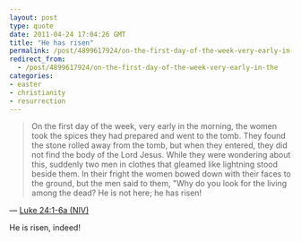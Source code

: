 ```yaml
---
layout: post
type: quote
date: 2011-04-24 17:04:26 GMT
title: "He has risen"
permalink: /post/4899617924/on-the-first-day-of-the-week-very-early-in-the
redirect_from: 
  - /post/4899617924/on-the-first-day-of-the-week-very-early-in-the
categories:
- easter
- christianity
- resurrection
---
```

<blockquote>On the first day of the week, very early in the morning, the women took the spices they had prepared and went to the tomb. They found the stone rolled away from the tomb, but when they entered, they did not find the body of the Lord Jesus. While they were wondering about this, suddenly two men in clothes that gleamed like lightning stood beside them. In their fright the women bowed down with their faces to the ground, but the men said to them, "Why do you look for the living among the dead? He is not here; he has risen!</blockquote>
<p>— <a href="http://www.biblegateway.com/passage/?search=Luke%2024:1-6&version=NIV">Luke 24:1-6a (NIV)</a></p>

 <p>He is risen, indeed!</p>